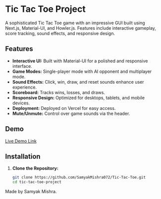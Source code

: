 # Tic Tac Toe Project

A sophisticated Tic Tac Toe game with an impressive GUI built using Next.js, Material-UI, and Howler.js. Features include interactive gameplay, score tracking, sound effects, and responsive design.

## Features

- **Interactive UI:** Built with Material-UI for a polished and responsive interface.
- **Game Modes:** Single-player mode with AI opponent and multiplayer mode.
- **Sound Effects:** Click, win, draw, and reset sounds enhance user experience.
- **Scoreboard:** Tracks wins, losses, and draws.
- **Responsive Design:** Optimized for desktops, tablets, and mobile devices.
- **Deployment:** Deployed on Vercel for easy access.
- **Mute/Unmute:** Control over game sounds via the header.

## Demo

[Live Demo Link](https://tictactoe-seven-sandy.vercel.app/)

## Installation

1. **Clone the Repository:**

   ```bash
   git clone https://github.com/SamyakMishra072/Tic-Tac-Toe.git
   cd tic-tac-toe-project

Made by Samyak Mishra.
